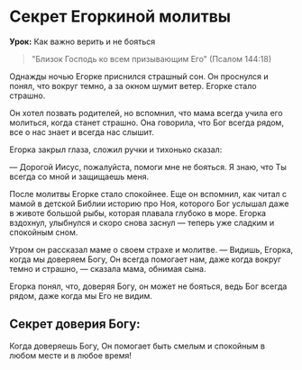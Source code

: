 # Секрет Егоркиной молитвы

**Урок:** Как важно верить и не бояться

> "Близок Господь ко всем призывающим Его" (Псалом 144:18)

Однажды ночью Егорке приснился страшный сон. Он проснулся и понял, что вокруг темно, а за окном шумит ветер. Егорке стало страшно.

Он хотел позвать родителей, но вспомнил, что мама всегда учила его молиться, когда станет страшно. Она говорила, что Бог всегда рядом, все о нас знает и всегда нас слышит.

Егорка закрыл глаза, сложил ручки и тихонько сказал:

— Дорогой Иисус, пожалуйста, помоги мне не бояться. Я знаю, что Ты всегда со мной и защищаешь меня.

После молитвы Егорке стало спокойнее. Еще он вспомнил, как читал с мамой в детской Библии историю про Ноя, которого Бог услышал даже в животе большой рыбы, которая плавала глубоко в море. Егорка вздохнул, улыбнулся и скоро снова заснул — теперь уже сладким и спокойным сном.

Утром он рассказал маме о своем страхе и молитве.
— Видишь, Егорка, когда мы доверяем Богу, Он всегда помогает нам, даже когда вокруг темно и страшно, — сказала мама, обнимая сына.

Егорка понял, что, доверяя Богу, он может не бояться, ведь Бог всегда рядом, даже когда мы Его не видим.

## Секрет доверия Богу:
Когда доверяешь Богу, Он помогает быть смелым и спокойным в любом месте и в любое время!
